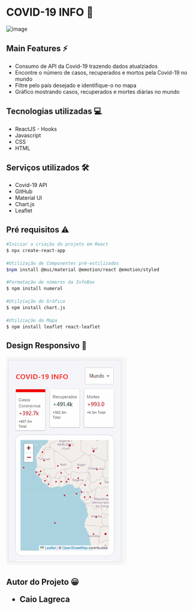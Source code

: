 <h1>COVID-19 INFO 💉</h1>

![image](https://github.com/caiolagreca/covid_control/blob/main/src/assets/covid-gif.gif)

<h2>Main Features ⚡</h2>
<ul>
  <li>Consumo de API da Covid-19 trazendo dados atualziados</li>
  <li>Encontre o número de casos, recuperados e mortos pela Covid-19 no mundo</li>
  <li>Filtre pelo país desejado e identifique-o no mapa</li>
  <li>Gráfico mostrando casos, recuperados e mortes diárias no mundo</li>
</ul>

<h2>Tecnologias utilizadas 💻</h2>
<ul>
  <li>ReactJS - Hooks</li>
  <li>Javascript</li>
  <li>CSS</li>
  <li>HTML</li>
</ul>

<h2>Serviços utilizados 🛠</h2>
<ul>
  <li>Covid-19 API</li>
  <li>GitHub</li>
  <li>Material UI</li>
  <li>Chart.js</li>
  <li>Leaflet</li>
</ul>

<h2>Pré requisitos ⚠</h2>

````bash
#Iniciar a criação do projeto em React
$ npx create-react-app

#Utilização de Componentes pré-estilizados
$npm install @mui/material @emotion/react @emotion/styled

#Formatação de números da InfoBox
$ npm install numeral

#Utilziação do Gráfico
$ npm install chart.js

#Utilziação do Mapa
$ npm install leaflet react-leaflet

````

<h2>Design Responsivo 📱</h2>

![image](https://github.com/caiolagreca/covid_control/blob/main/src/assets/covid-mobile.gif)

<h2>Autor do Projeto 😀</2>
<ul>
  <li>Caio Lagreca</li>
</ul>

